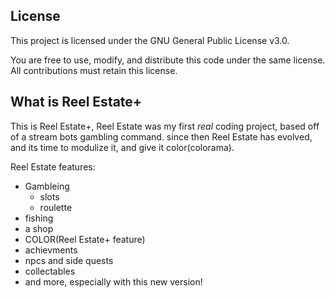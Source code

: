 ## License

This project is licensed under the GNU General Public License v3.0.

You are free to use, modify, and distribute this code under the same license.
All contributions must retain this license.




## What is Reel Estate+
This is Reel Estate+, Reel Estate was my first *real* coding project, based off of a stream bots gambling command. since then Reel Estate has evolved, and its time to modulize it, and give it color(colorama).

Reel Estate features:
* Gambleing
    * slots
    * roulette
* fishing
* a shop
* COLOR(Reel Estate+ feature)
* achievments
* npcs and side quests
* collectables
* and more, especially with this new version!